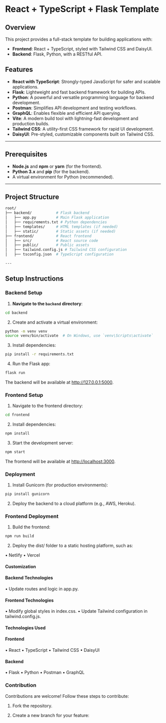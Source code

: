 # React + TypeScript + Flask Template

## Overview

This project provides a full-stack template for building applications with:

- **Frontend**: React + TypeScript, styled with Tailwind CSS and DaisyUI.
- **Backend**: Flask, Python, with a RESTful API.

## Features

- **React with TypeScript**: Strongly-typed JavaScript for safer and scalable applications.
- **Flask**: Lightweight and fast backend framework for building APIs.
- **Python**: A powerful and versatile programming language for backend development.
- **Postman**: Simplifies API development and testing workflows.
- **GraphQL**: Enables flexible and efficient API querying.
- **Vite**: A modern build tool with lightning-fast development and production builds.
- **Tailwind CSS**: A utility-first CSS framework for rapid UI development.
- **DaisyUI**: Pre-styled, customizable components built on Tailwind CSS.

---

## Prerequisites

- **Node.js** and **npm** or **yarn** (for the frontend).
- **Python 3.x** and **pip** (for the backend).
- A virtual environment for Python (recommended).

---

## Project Structure

```bash
root/
├── backend/           # Flask backend
│   ├── app.py         # Main Flask application
│   ├── requirements.txt # Python dependencies
│   ├── templates/     # HTML templates (if needed)
│   ├── static/        # Static assets (if needed)
├── frontend/          # React frontend
│   ├── src/           # React source code
│   ├── public/        # Public assets
│   ├── tailwind.config.js # Tailwind CSS configuration
│   ├── tsconfig.json  # TypeScript configuration

---
```

## Setup Instructions

### Backend Setup

1. **Navigate to the `backend` directory**:

```bash
cd backend
```

2. Create and activate a virtual environment:

```bash
python -m venv venv
source venv/bin/activate  # On Windows, use `venv\Scripts\activate`
```

3. Install dependencies:

```bash
pip install -r requirements.txt
```

4. Run the Flask app:

```bash
flask run
```

The backend will be available at <http://127.0.0.1:5000>.

### Frontend Setup

1. Navigate to the frontend directory:

```bash
cd frontend
```

2. Install dependencies:

```bash
npm install
```

3. Start the development server:

```bash
npm start
```

The frontend will be available at <http://localhost:3000>.

### Deployment

1. Install Gunicorn (for production environments):

  ```bash
  pip install gunicorn
  ```

2. Deploy the backend to a cloud platform (e.g., AWS, Heroku).

### Frontend Deployment

1. Build the frontend:

  ```bash
  npm run build
  ```

2. Deploy the dist/ folder to a static hosting platform, such as:

 • Netlify
 • Vercel

#### Customization

#### Backend Technologies

 • Update routes and logic in app.py.

#### Frontend Technologies

 • Modify global styles in index.css.
 • Update Tailwind configuration in tailwind.config.js.

#### Technologies Used

#### Frontend

  • React
  • TypeScript
  • Tailwind CSS
  • DaisyUI
  
#### Backend

  • Flask
  • Python
  • Postman
  • GraphQL

### Contribution

Contributions are welcome! Follow these steps to contribute:

 1. Fork the repository.

 2. Create a new branch for your feature:
